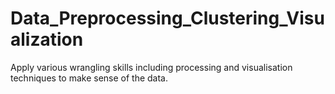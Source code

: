 # Data_Preprocessing_Clustering_Visualization
Apply various wrangling skills including processing and visualisation techniques to make sense of the data.
